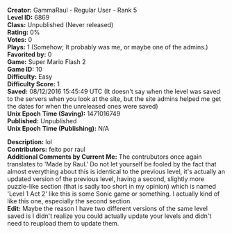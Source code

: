 **Creator:** GammaRaul - Regular User - Rank 5 <br>
**Level ID:** 6869 <br>
**Class:** Unpublished (Never released) <br>
**Rating:** 0% <br>
**Votes:** 0 <br>
**Plays:** 1 (Somehow; It probably was me, or maybe one of the admins.) <br>
**Favorited by:** 0 <br>
**Game:** Super Mario Flash 2 <br>
**Game ID:** 10 <br>
**Difficulty:** Easy <br>
**Difficulty Score:** 1 <br>
**Saved:** 08/12/2016 15:45:49 UTC (It doesn't say when the level was saved to the servers when you look at the site, but the site admins helped me get the dates for when the unreleased ones were saved) <br>
**Unix Epoch Time (Saving):** 1471016749 <br>
**Published:** Unpublished <br>
**Unix Epoch Time (Publishing):** N/A

**Description:**  lol <br>
**Contributors:** feito por raul <br>
**Additional Comments by Current Me:** The contrubutors once again translates to 'Made by Raul.' Do not let yourself be fooled by the fact that almost everything about this is identical to the previous level, it's actually an updated version of the previous level, having a second, slightly more puzzle-like section (that is sadly too short in my opinion) which is named 'Level 1 Act 2' like this is some Sonic game or something. I actually kind of like this one, especially the second section. <br>
**Edit:** Maybe the reason I have two different versions of the same level saved is I didn't realize you could actually update your levels and didn't need to reupload them to update them.
